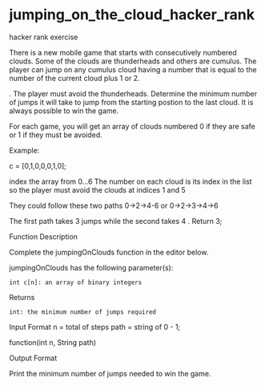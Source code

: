 # jumping_on_the_cloud_hacker_rank
hacker rank exercise


There is a new mobile game that starts with consecutively numbered clouds. Some of the clouds are thunderheads and others are cumulus. The player can jump on any cumulus cloud having a number that is equal to the number of the current cloud plus 1 or 2.

. The player must avoid the thunderheads. Determine the minimum number of jumps it will take to jump from the starting postion to the last cloud. It is always possible to win the game.

For each game, you will get an array of clouds numbered 0 if they are safe or 1 if they must be avoided. 

Example: 

c = [0,1,0,0,0,1,0]; 


index the array from 0...6 The number on each cloud is its index in the list so the player must avoid the clouds at indices 1 and 5 

They could follow these two paths 0->2->4-6 or 0->2->3->4->6

The first path takes 3 jumps while the second takes 4 . Return 3; 

Function Description

Complete the jumpingOnClouds function in the editor below.

jumpingOnClouds has the following parameter(s):

    int c[n]: an array of binary integers

Returns

    int: the minimum number of jumps required


Input Format
n = total of steps
path = string of 0 - 1;

function(int n, String path)
  
 Output Format

Print the minimum number of jumps needed to win the game.
